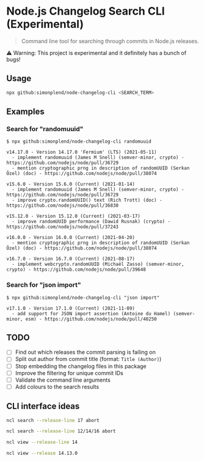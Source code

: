 # Node.js Changelog Search CLI (Experimental)

> Command line tool for searching through commits in Node.js releases.

⚠️ Warning: This project is experimental and it definitely has a bunch of bugs!

## Usage

```sh
npx github:simonplend/node-changelog-cli <SEARCH_TERM>
```

## Examples

### Search for "randomuuid"

```
$ npx github:simonplend/node-changelog-cli randomuuid

v14.17.0 - Version 14.17.0 'Fermium' (LTS) (2021-05-11)
  - implement randomuuid (James M Snell) (semver-minor, crypto) - https://github.com/nodejs/node/pull/36729
  - mention cryptographic prng in description of randomUUID (Serkan Özel) (doc) - https://github.com/nodejs/node/pull/38074

v15.6.0 - Version 15.6.0 (Current) (2021-01-14)
  - implement randomuuid (James M Snell) (semver-minor, crypto) - https://github.com/nodejs/node/pull/36729
  - improve crypto.randomUUID() text (Rich Trott) (doc) - https://github.com/nodejs/node/pull/36830

v15.12.0 - Version 15.12.0 (Current) (2021-03-17)
  - improve randomUUID performance (Dawid Rusnak) (crypto) - https://github.com/nodejs/node/pull/37243

v16.0.0 - Version 16.0.0 (Current) (2021-04-20)
  - mention cryptographic prng in description of randomUUID (Serkan Özel) (doc) - https://github.com/nodejs/node/pull/38074

v16.7.0 - Version 16.7.0 (Current) (2021-08-17)
  - implement webcrypto.randomUUID (Michaël Zasso) (semver-minor, crypto) - https://github.com/nodejs/node/pull/39648
```

### Search for "json import"

```
$ npx github:simonplend/node-changelog-cli "json import"

v17.1.0 - Version 17.1.0 (Current) (2021-11-09)
  - add support for JSON import assertion (Antoine du Hamel) (semver-minor, esm) - https://github.com/nodejs/node/pull/40250
```

## TODO

- [ ] Find out which releases the commit parsing is failing on
- [ ] Split out author from commit title (format: `Title (Author)`)
- [ ] Stop embedding the changelog files in this package
- [ ] Improve the filtering for unique commit IDs
- [ ] Validate the command line arguments
- [ ] Add colours to the search results

## CLI interface ideas

```sh
ncl search --release-line 17 abort

ncl search --release-line 12/14/16 abort

ncl view --release-line 14

ncl view --release 14.13.0
```

